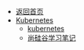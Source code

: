 - [返回首页](/)
- [Kubernetes](Kubernetes/)
  - [kubernetes](Kubernetes/kubernetes.md)
  - [尚硅谷学习笔记](Kubernetes/尚硅谷学习笔记.md)
